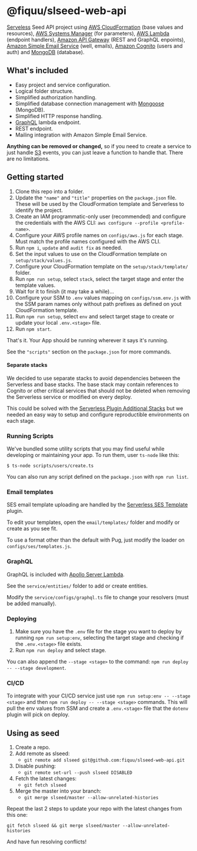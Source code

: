 # @fiquu/slseed-web-api

[Serveless](https://www.serverless.com/) Seed API project using [AWS CloudFormation](https://aws.amazon.com/cloudformation/) (base values and resources), [AWS Systems Manager](https://aws.amazon.com/systems-manager/) (for parameters), [AWS Lambda](https://aws.amazon.com/lambda/) (endpoint handlers), [Amazon API Gateway](https://aws.amazon.com/api-gateway/) (REST and GraphQL enpoints), [Amazon Simple Email Service](https://aws.amazon.com/ses/) (well, emails), [Amazon Cognito](https://aws.amazon.com/cognito/) (users and auth) and [MongoDB](https://www.mongodb.com/cloud/atlas) (database).

## What's included

- Easy project and service configuration.
- Logical folder structure.
- Simplified authorization handling.
- Simplified database connection management with [Mongoose](https://mongoosejs.com/) (MongoDB).
- Simplified HTTP response handling.
- [GraphQL](https://graphql.org/) lambda endpoint.
- REST endpoint.
- Mailing integration with Amazon Simple Email Service.

**Anything can be removed or changed,** so if you need to create a service to just handle [S3](https://aws.amazon.com/s3/) events, you can just leave a function to handle that. There are no limitations.

## Getting started

1. Clone this repo into a folder.
1. Update the `"name"` and `"title"` properties on the `package.json` file. These will be used by the CloudFormation template and Serverless to identify the project.
1. Create an IAM programmatic-only user (recommended) and configure the credentials with the AWS CLI: `aws configure --profile <profile-name>`.
1. Configure your AWS profile names on `configs/aws.js` for each stage. Must match the profile names configured with the AWS CLI.
1. Run `npm i`, `update` and `audit fix` as needed.
1. Set the input values to use on the CloudFormation template on `setup/stack/values.js`.
1. Configure your CloudFormation template on the `setup/stack/template/` folder.
1. Run `npm run setup`, select `stack`, select the target stage and enter the template values.
1. Wait for it to finish (it may take a while)...
1. Configure your SSM to `.env` values mapping on `configs/ssm.env.js` with the SSM param names only without path prefixes as defined on yout CloudFormation template.
1. Run `npm run setup`, select `env` and select target stage to create or update your local `.env.<stage>` file.
1. Run `npm start`.

That's it. Your App should be running wherever it says it's running.

See the `"scripts"` section on the `package.json` for more commands.

#### Separate stacks

We decided to use separate stacks to avoid dependencies between the Serverless and base stacks. The base stack may contain references to Cognito  or other critical services that should not be deleted when removing the Serverless service or modified on every deploy.

This could be solved with the [Serverless Plugin Additional Stacks](https://github.com/nordcloud/serverless-plugin-additional-stacks) but we needed an easy way to setup and configure reproductible environments on each stage.

### Running Scripts

We've bundled some utility scripts that you may find useful while developing or maintaining your app. To run them, user `ts-node` like this:

`$ ts-node scripts/users/create.ts`

You can also run any script defined on the `package.json` with `npm run list`.

### Email templates

SES email template uploading are handled by the [Serverless SES Template](https://github.com/haftahave/serverless-ses-template) plugin.

To edit your templates, open the `email/templates/` folder and modify or create as you see fit.

To use a format other than the default with Pug, just modify the loader on `configs/ses/templates.js`.

### GraphQL

GraphQL is included with [Apollo Server Lambda](https://github.com/apollographql/apollo-server/tree/main/packages/apollo-server-lambda).

See the `service/entities/` folder to add or create entities.

Modify the `service/configs/graphql.ts` file to change your resolvers (must be added manually).

### Deploying

1. Make sure you have the `.env` file for the stage you want to deploy by running `npm run setup:env`, selecting the target stage and checking if the `.env.<stage>` file exists.
1. Run `npm run deploy` and select stage.

You can also append the `--stage <stage>` to the command: `npm run deploy -- --stage development`.

### CI/CD

To integrate with your CI/CD service just use `npm run setup:env -- --stage <stage>` and then `npm run deploy -- --stage <stage>` commands. This will pull the env values from SSM and create a `.env.<stage>` file that the `dotenv` plugin will pick on deploy.

## Using as seed

1. Create a repo.
1. Add remote as slseed:
    - `git remote add slseed git@github.com:fiquu/slseed-web-api.git`
1. Disable pushing:
    - `git remote set-url --push slseed DISABLED`
1. Fetch the latest changes:
    - `git fetch slseed`
1. Merge the master into your branch:
    - `git merge slseed/master --allow-unrelated-histories`

Repeat the last 2 steps to update your repo with the latest changes from this one:

`git fetch slseed && git merge slseed/master --allow-unrelated-histories`

And have fun resolving conflicts!
